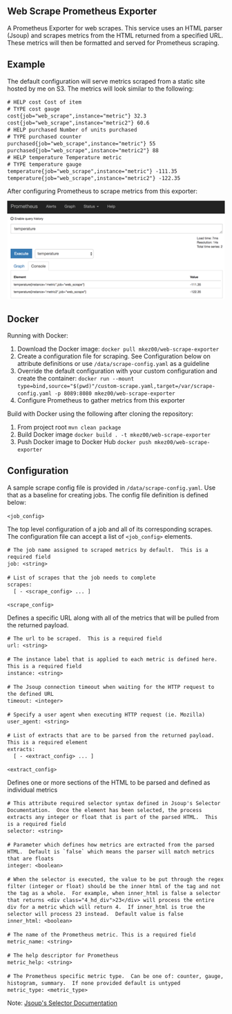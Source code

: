 Web Scrape Prometheus Exporter
-

A Prometheus Exporter for web scrapes.  This service uses an HTML parser (Jsoup) and scrapes metrics from the HTML returned from a specified URL.  These metrics will then be formatted and served for Prometheus scraping.

Example
-

The default configuration will serve metrics scraped from a static site hosted by me on S3.  The metrics will look similar to the following:

```
# HELP cost Cost of item
# TYPE cost gauge
cost{job="web_scrape",instance="metric"} 32.3
cost{job="web_scrape",instance="metric2"} 60.6
# HELP purchased Number of units purchased
# TYPE purchased counter
purchased{job="web_scrape",instance="metric"} 55
purchased{job="web_scrape",instance="metric2"} 88
# HELP temperature Temperature metric
# TYPE temperature gauge
temperature{job="web_scrape",instance="metric"} -111.35
temperature{job="web_scrape",instance="metric2"} -122.35
```

After configuring Prometheus to scrape metrics from this exporter:

![alt text](https://github.com/mkez00/web-scrape-exporter/blob/master/data/prom-dash2.png)

Docker
-

Running with Docker:

1. Download the Docker image: `docker pull mkez00/web-scrape-exporter`
2. Create a configuration file for scraping.  See Configuration below on attribute definitions or use `/data/scrape-config.yaml` as a guideline
3. Override the default configuration with your custom configuration and create the container: `docker run --mount type=bind,source="$(pwd)"/custom-scrape.yaml,target=/var/scrape-config.yaml -p 8089:8080 mkez00/web-scrape-exporter`
4. Configure Prometheus to gather metrics from this exporter

Build with Docker using the following after cloning the repository:

1. From project root `mvn clean package`
2. Build Docker image `docker build . -t mkez00/web-scrape-exporter`
3. Push Docker image to Docker Hub `docker push mkez00/web-scrape-exporter`

Configuration
-

A sample scrape config file is provided in `/data/scrape-config.yaml`.  Use that as a baseline for creating jobs.  The config file definition is defined below:

`<job_config>` 

The top level configuration of a job and all of its corresponding scrapes.  The configuration file can accept a list of `<job_config>` elements.

```
# The job name assigned to scraped metrics by default.  This is a required field
job: <string>

# List of scrapes that the job needs to complete
scrapes: 
  [ - <scrape_config> ... ]
```

`<scrape_config>`

Defines a specific URL along with all of the metrics that will be pulled from the returned payload.

```
# The url to be scraped.  This is a required field
url: <string>

# The instance label that is applied to each metric is defined here.  This is a required field
instance: <string>

# The Jsoup connection timeout when waiting for the HTTP request to the defined URL
timeout: <integer>

# Specify a user agent when executing HTTP request (ie. Mozilla)
user_agent: <string>

# List of extracts that are to be parsed from the returned payload.  This is a required element
extracts: 
  [ - <extract_config> ... ]
```

`<extract_config>`

Defines one or more sections of the HTML to be parsed and defined as individual metrics

```
# This attribute required selector syntax defined in Jsoup's Selector Documentation.  Once the element has been selected, the process extracts any integer or float that is part of the parsed HTML.  This is a required field
selector: <string>

# Parameter which defines how metrics are extracted from the parsed HTML.  Default is `false` which means the parser will match metrics that are floats
integer: <boolean>

# When the selector is executed, the value to be put through the regex filter (integer or float) should be the inner html of the tag and not the tag as a whole.  For example, when inner_html is false a selector that returns <div class="4_hd_div">23</div> will process the entire div for a metric which will return 4.  If inner_html is true the selector will process 23 instead.  Default value is false
inner_html: <boolean>

# The name of the Prometheus metric. This is a required field
metric_name: <string>

# The help descriptor for Prometheus
metric_help: <string>

# The Prometheus specific metric type.  Can be one of: counter, gauge, histogram, summary.  If none provided default is untyped
metric_type: <metric_type>
```

Note: <a href="https://jsoup.org/cookbook/extracting-data/selector-syntax">Jsoup's Selector Documentation</a>

